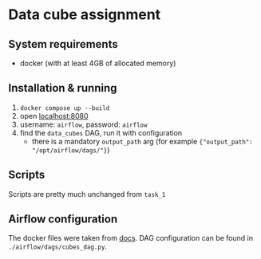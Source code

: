# Data cube assignment

## System requirements

- docker (with at least 4GB of allocated memory)

## Installation & running

1. `docker compose up --build`
2. open <localhost:8080>
3. username: `airflow`, password: `airflow`
4. find the `data_cubes` DAG, run it with configuration
   - there is a mandatory `output_path` arg (for example `{"output_path": "/opt/airflow/dags/"}`)

## Scripts

Scripts are pretty much unchanged from `task_1`

## Airflow configuration

The docker files were taken from [docs](https://airflow.apache.org/docs/apache-airflow/stable/howto/docker-compose/index.html).
DAG configuration can be found in `./airflow/dags/cubes_dag.py`.
